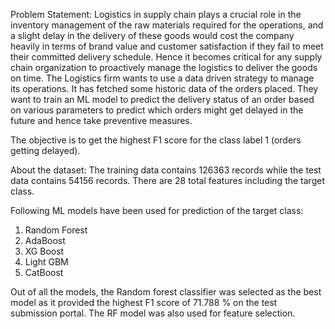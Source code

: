 Problem Statement:
Logistics in supply chain plays a crucial role in the inventory management of the raw materials required for the operations, and a slight delay in the delivery of these goods would cost the company heavily in terms of brand value and customer satisfaction if they fail to meet their committed delivery schedule. Hence it becomes critical for any supply chain organization to proactively manage the logistics to deliver the goods on time.
The Logistics firm wants to use a data driven strategy to manage its operations. It has fetched some historic data of the orders placed. They want to train an ML model to predict the delivery status of an order based on various parameters to predict which orders might get delayed in the future and hence take preventive measures.

The objective is to get the highest F1 score for the class label 1 (orders getting delayed).

About the dataset:
The training data contains 126363 records while the test data contains 54156 records. There are 28 total features including the target class.

Following ML models have been used for prediction of the target class:
1. Random Forest
2. AdaBoost
3. XG Boost
4. Light GBM
5. CatBoost

Out of all the models, the Random forest classifier was selected as the best model as it provided the highest F1 score of 71.788 % on the test submission portal. The RF model was also used for feature selection.
